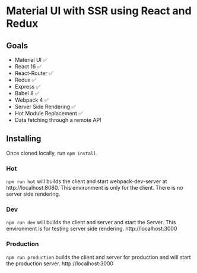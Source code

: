 # Material UI with SSR using React and Redux

## Goals

  * Material UI ✅
  * React 16 ✅
  * React-Router ✅
  * Redux ✅
  * Express ✅
  * Babel 8 ✅
  * Webpack 4 ✅
  * Server Side Rendering ✅
  * Hot Module Replacement ✅
  * Data fetching through a remote API

## Installing 

Once cloned locally, run `npm install`.

### Hot
`npm run hot`
will builds the client and start webpack-dev-server at http://localhost:8080. This environment is only for the client. There is no server side rendering.

### Dev
`npm run dev`
will builds the client and server and start the Server.
This environment is for testing server side rendering.
http://localhost:3000

### Production
`npm run production`
builds the client and server for production and will start the production server.
http://localhost:3000

